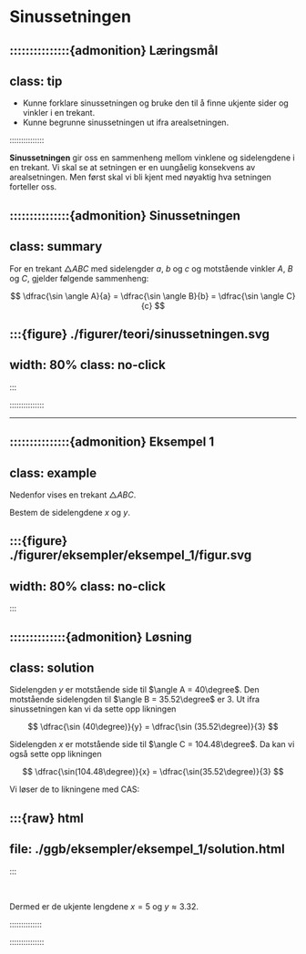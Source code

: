 # Sinussetningen


:::::::::::::::{admonition} Læringsmål
---
class: tip
---
* Kunne forklare sinussetningen og bruke den til å finne ukjente sider og vinkler i en trekant.
* Kunne begrunne sinussetningen ut ifra arealsetningen.

:::::::::::::::


**Sinussetningen** gir oss en sammenheng mellom vinklene og sidelengdene i en trekant. Vi skal se at setningen er en uungåelig konsekvens av arealsetningen. Men først skal vi bli kjent med nøyaktig hva setningen forteller oss.



:::::::::::::::{admonition} Sinussetningen
---
class: summary
---
For en trekant $\triangle ABC$ med sidelengder $a$, $b$ og $c$ og motstående vinkler $A$, $B$ og $C$, gjelder følgende sammenheng:

$$
\dfrac{\sin \angle A}{a} = \dfrac{\sin \angle B}{b} = \dfrac{\sin \angle C}{c}
$$


:::{figure} ./figurer/teori/sinussetningen.svg
---
width: 80%
class: no-click
---
:::

:::::::::::::::

---


:::::::::::::::{admonition} Eksempel 1
---
class: example
---
Nedenfor vises en trekant $\triangle ABC$. 

Bestem de sidelengdene $x$ og $y$. 

:::{figure} ./figurer/eksempler/eksempel_1/figur.svg
---
width: 80%
class: no-click
---
:::


::::::::::::::{admonition} Løsning
---
class: solution
---
Sidelengden $y$ er motstående side til $\angle A = 40\degree$. Den motstående sidelengden til $\angle B = 35.52\degree$ er $3$. Ut ifra sinussetningen kan vi da sette opp likningen

$$
\dfrac{\sin (40\degree)}{y} = \dfrac{\sin (35.52\degree)}{3}
$$

Sidelengden $x$ er motstående side til $\angle C = 104.48\degree$. Da kan vi også sette opp likningen

$$
\dfrac{\sin(104.48\degree)}{x} = \dfrac{\sin(35.52\degree)}{3}
$$

Vi løser de to likningene med CAS:

:::{raw} html
---
file: ./ggb/eksempler/eksempel_1/solution.html
---
:::

<br>

Dermed er de ukjente lengdene $x = 5$ og $y \approx 3.32$. 

::::::::::::::




:::::::::::::::




